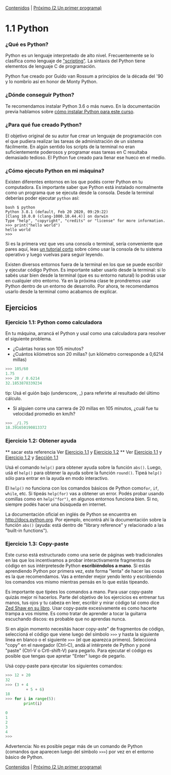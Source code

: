[Contenidos](../Contenidos.md) \| [Próximo (2 Un primer programa)](02_Hello_world.md)

# 1.1 Python

### ¿Qué es Python?

Python es un lenguaje interpretado de alto nivel. Frecuentemente se lo clasifica como lenguaje de ["scripting"](https://es.wikipedia.org/wiki/Script). La sintaxis del Python tiene elementos de lenguaje C de programación.

Python fue creado por Guido van Rossum a principios de la década del '90 y lo nombrío así en honor de  Monty Python.

### ¿Dónde conseguir Python?

Te recomendamos instalar Python 3.6 o más nuevo. En la documentación previa  hablamos sobre [cómo instalar Python para este curso](../../Notas/Instalacion.md).

### ¿Para qué fue creado Python?

El objetivo original de su autor fue crear un lenguaje de programación con el que pudiera realizar las tareas de administración de un sistema fácilmente. En algún sentido los scripts de la terminal no eran suficientemente poderosos y programar esas tareas en C resultaba demasiado tedioso. El Python fue creado para llenar ese hueco en el medio.

### ¿Cómo ejecuto Python en mi máquina?

Existen diferentes entornos en los que podés correr Python en tu computadora. Es importante saber que Python está instalado normalmente como un programa que se ejecuta desde la consola. Desde la terminal deberías poder ejecutar `python` así:

```
bash $ python
Python 3.8.1 (default, Feb 20 2020, 09:29:22)
[Clang 10.0.0 (clang-1000.10.44.4)] on darwin
Type "help", "copyright", "credits" or "license" for more information.
>>> print("hello world")
hello world
>>>
```

Si es la primera vez que ves una consola o terminal, sería conveniente que pares aquí, leas [un tutorial corto](https://tutorial.djangogirls.org/es/intro_to_command_line/) sobre cómo usar la consola de tu sistema operativo y luego vuelvas para seguir leyendo.

Existen diversos entornos fuera de la terminal en los que se puede escribir y ejecutar código Python. Es importante saber usarlo desde la terminal: si lo sabés usar bien desde la terminal (que es su entorno natural) lo podrás usar en cualquier otro entorno. Ya en la próxima clase te prondremos usar Python dentro de un entorno de desarrollo. Por ahora, te recomendamos usarlo desde la terminal como acabamos de explicar.

## Ejercicios

### Ejercicio 1.1: Python como  calculadora
En tu máquina, arrancá el Python y usal como una calculadora para resolver el siguiente problema.

* ¿Cuántas horas son 105 minutos?
* ¿Cuántos kilómetros son 20 millas? (un kilómetro corresponde a 0,6214 millas)



```python
>>> 105/60
1.75
>>> 20 / 0.6214
32.1853878339234
```

tip: Usá el guión bajo (underscore, \_) para referirte al resultado del último cálculo.

* Si alguien corre una carrera de 20 millas en 105 minutos, ¿cuál fue tu velocidad promedio en km/h?

```python
>>> _/1.75
18.391650190813372
```

### Ejercicio 1.2: Obtener ayuda
** sacar esta referencia Ver [Ejercicio 1.1](../01_Introduccion/01_Python.md#ejercicio-11-python-como-calculadora) y  [Ejercicio 1.2](../01_Introduccion/01_Python.md#ejercicio-12-obtener-ayuda) **
Ver [Ejercicio 1.1](../01_Introduccion/01_Python.md#ejercicio-11-python-como-calculadora) y  [Ejercicio 1.2](../01_Introduccion/01_Python.md#ejercicio-12-obtener-ayuda) y [Sección 1.1](../01_Introduccion/01_Python.md#dónde-conseguir-python)


Usá el comando `help()` para obtener ayuda sobre la función  `abs()`. Luego, uśá el `help()` para obtener la ayuda sobre la función `round()`. Tipeá `help()` sólo para entrar en la ayuda en modo  interactivo.

El `help()` no funciona con los comandos básicos de Python como`for`, `if`, `while`, etc. Si tipeás `help(for)` vas a obtener un error. Podés probar usando comillas como en  `help("for")`, en algunos entornos funciona bien. Si no, siempre podés hacer una búsqueda en internet. 

La documentación oficial en inglés de Python se encuentra en <http://docs.python.org>. Por ejemplo, encontrá ahí la documentación sobre la función `abs()` (ayuda: está dentro de "library reference" y relacionado a las "built-in functions").

### Ejercicio 1.3: Copy-paste
Este curso está estructurado como una serie de páginas web tradicionales en las que los incentivamos a probar interactivamente fragmentos de código en sus intérpretesde Python **escribiéndolos a mano**. Si estás aprendiendo Python por primera vez, este forma "lenta" de hacer las cosas es la que recomendamos. Vas a entender mejor yendo lento y escribiendo los comandos vos mismo mientras pensás en lo que estás tipeando.

Es importante que tipées los comandos a mano. Para usar copy-paste quizás mejor ni hacerlos. Parte del objetivo de los ejercicios es entrenar tus manos, tus ojos y tu cabeza en leer, escribir y mirar código tal como dice [Zed Shaw en su libro](https://learntocodetogether.com/learn-python-the-hard-way-free-ebook-download/). Usar copy-paste excesivamente es como hacerte trampa a vos misme. Es como tratar de aprender a tocar la guitarra escuchando discos: es probable que no aprendas nunca.

Si en algún momento necesitás hacer copy-aste" de fragmentos de código, seleccioná el código que viene luego del símbolo `>>>` y hasta la siguiente linea en blanco o el siguiente `>>>` (el que aparezca primero). Seleccioná "copy" en el navegador (Ctrl-C), andá al intérprete de Python y poné "paste" (Ctrl-V o Crtl-shift-V) para pegarlo. Para ejecutar el código es posible que tengas que apretar "Enter" luego de pegarlo.

Usá copy-paste para ejecutar los siguientes comandos:

```python
>>> 12 + 20
32
>>> (3 + 4
         + 5 + 6)
18
>>> for i in range(5):
        print(i)

0
1
2
3
4
>>>
```

Advertencia: No es posible pegar más de un comando de Python (comandos que aparecen luego del símbolo `>>>`) por vez en el entorno básico de Python.



[Contenidos](../Contenidos.md) \| [Próximo (2 Un primer programa)](02_Hello_world.md)

